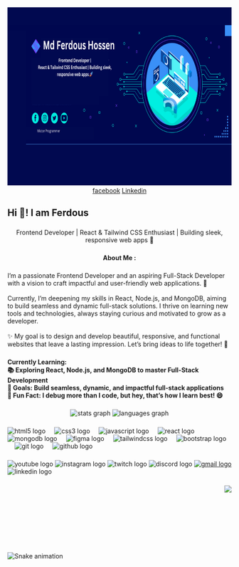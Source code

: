 <div align="center">
  <img height="400" width='1280' src="https://raw.githubusercontent.com/Ferdous725890/Ferdous725890/refs/heads/main/Your%20paragraph%20text.png"  />
 <div  >  <a margin='left-5' href='https://www.facebook.com/'>facebook</a>
  <a href='https://www.facebook.com/'>Linkedin</a> </div>
  
</div>

###

<h2 align="left">Hi 👋!  I am Ferdous</h2>

###

<p align="center">Frontend Developer | React & Tailwind CSS Enthusiast | Building sleek, responsive web apps 🚀</p>

###

<h4 align="center">About Me :</h4>

###

<p align="left">I’m a passionate Frontend Developer and an aspiring Full-Stack Developer with a vision to craft impactful and user-friendly web applications. 🌟<br><br>Currently, I’m deepening my skills in React, Node.js, and MongoDB, aiming to build seamless and dynamic full-stack solutions. I thrive on learning new tools and technologies, always staying curious and motivated to grow as a developer.<br><br>✨ My goal is to design and develop beautiful, responsive, and functional websites that leave a lasting impression. Let’s bring ideas to life together! 🚀</p>

###

<h4 align="left">Currently Learning:<br>📚 Exploring React, Node.js, and MongoDB to master Full-Stack Development<br>🎯 Goals: Build seamless, dynamic, and impactful full-stack applications<br>🎲 Fun Fact: I debug more than I code, but hey, that’s how I learn best! 😄</h4>

###

<div align="center">
  <img src="https://github-readme-stats.vercel.app/api?username=Ferdous725890&hide_title=false&hide_rank=false&show_icons=true&include_all_commits=true&count_private=true&disable_animations=false&theme=dracula&locale=en&hide_border=false" height="150" alt="stats graph"  />
  <img src="https://github-readme-stats.vercel.app/api/top-langs?username=Ferdous725890&locale=en&hide_title=false&layout=compact&card_width=320&langs_count=5&theme=dracula&hide_border=false" height="150" alt="languages graph"  />
</div>

###

<div align="left">
  <img src="https://cdn.jsdelivr.net/gh/devicons/devicon/icons/html5/html5-original.svg" height="30" alt="html5 logo"  />
  <img width="12" />
  <img src="https://cdn.jsdelivr.net/gh/devicons/devicon/icons/css3/css3-original.svg" height="30" alt="css3 logo"  />
  <img width="12" />
  <img src="https://cdn.jsdelivr.net/gh/devicons/devicon/icons/javascript/javascript-original.svg" height="30" alt="javascript logo"  />
  <img width="12" />
  <img src="https://cdn.jsdelivr.net/gh/devicons/devicon/icons/react/react-original.svg" height="30" alt="react logo"  />
  <img width="12" />
  <img src="https://cdn.jsdelivr.net/gh/devicons/devicon/icons/mongodb/mongodb-original.svg" height="30" alt="mongodb logo"  />
  <img width="12" />
  <img src="https://cdn.jsdelivr.net/gh/devicons/devicon/icons/figma/figma-original.svg" height="30" alt="figma logo"  />
  <img width="12" />
  <img src="https://cdn.jsdelivr.net/gh/devicons/devicon/icons/tailwindcss/tailwindcss-original-wordmark.svg" height="30" alt="tailwindcss logo"  />
  <img width="12" />
  <img src="https://cdn.jsdelivr.net/gh/devicons/devicon/icons/bootstrap/bootstrap-original.svg" height="30" alt="bootstrap logo"  />
  <img width="12" />
  <img src="https://cdn.jsdelivr.net/gh/devicons/devicon/icons/git/git-original.svg" height="30" alt="git logo"  />
  <img width="12" />
  <img src="https://cdn.jsdelivr.net/gh/devicons/devicon/icons/github/github-original.svg" height="30" alt="github logo"  />
</div>

###

<div align="left">
  <img src="https://img.shields.io/static/v1?message=Youtube&logo=youtube&label=&color=FF0000&logoColor=white&labelColor=&style=for-the-badge" height="35" alt="youtube logo"  />
  <img src="https://img.shields.io/static/v1?message=Instagram&logo=instagram&label=&color=E4405F&logoColor=white&labelColor=&style=for-the-badge" height="35" alt="instagram logo"  />
  <img src="https://img.shields.io/static/v1?message=Twitch&logo=twitch&label=&color=9146FF&logoColor=white&labelColor=&style=for-the-badge" height="35" alt="twitch logo"  />
  <img src="https://img.shields.io/static/v1?message=Discord&logo=discord&label=&color=7289DA&logoColor=white&labelColor=&style=for-the-badge" height="35" alt="discord logo"  />
  <a href="ferdous725890@gmail.com" target="_blank">
    <img src="https://img.shields.io/static/v1?message=Gmail&logo=gmail&label=&color=D14836&logoColor=blue&labelColor=&style=for-the-badge" height="35" alt="gmail logo"  />
  </a>
  <img src="https://img.shields.io/static/v1?message=LinkedIn&logo=linkedin&label=&color=0077B5&logoColor=white&labelColor=&style=for-the-badge" height="35" alt="linkedin logo"  />
</div>

###

<img align="right" height="150" src="https://i.imgflip.com/65efzo.gif"  />

###

<br clear="both">

<img src="https://raw.githubusercontent.com/Ferdous725890/Ferdous725890/output/snake.svg" alt="Snake animation" />

###



###



###



###



###
